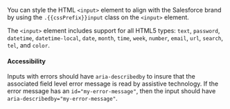 You can style the HTML `<input>` element to align with the Salesforce brand by using the `.{{cssPrefix}}input` class on the `<input>` element.

The `<input>` element includes support for all HTML5 types: `text`, `password`, `datetime`, `datetime-local`, `date`, `month`, `time`, `week`, `number`, `email`, `url`, `search`, `tel`, and `color`.

<h4 class="site-text-heading--label">Accessibility</h4>

Inputs with errors should have `aria-describedby` to insure that the associated field level error message is read by assistive technology. If the error message has an `id="my-error-message"`, then the input should have `aria-describedby="my-error-message"`.
